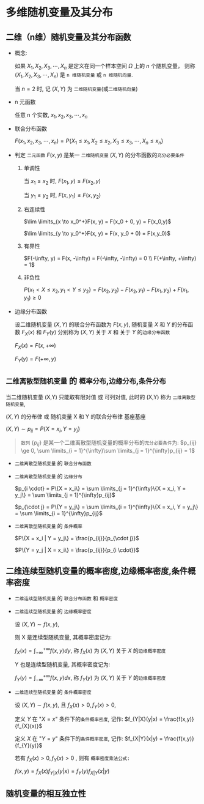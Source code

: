 # 多维随机变量及其分布

## 二维（n维）随机变量及其分布函数

* 概念:

    如果 $X_1, X_2, X_3, \cdots, X_n$ 是定义在同一个样本空间 $\Omega$ 上的 $n$ 个随机变量， 则称 $(X_1, X_2, X_3, \cdots, X_n)$ 是 `n 维随机变量` 或 `n 维随机向量`.

    当 $n = 2$ 时, 记 $(X,Y)$ 为 `二维随机变量`(或`二维随机向量`)

* n 元函数

    任意 n 个实数, $x_1, x_2, x_3, \cdots, x_n$

* 联合分布函数

    $F(x_1, x_2, x_3, \cdots, x_n) = P \{ X_1 \le x_1, X_2 \le x_2, X_3 \le x_3, \cdots, X_n \le x_n \}$

* 判定 `二元函数` $F(x, y)$ 是某一 `二维随机变量` $(X,Y)$ 的分布函数的`充分必要条件`
    1. 单调性

        当 $x_1 \le x_2$ 时, $F(x_1, y) \le F(x_2, y)$

        当 $y_1 \le y_2$ 时, $F(x, y_1) \le F(x, y_2)$

    2. 右连续性

        $\lim \limits_{x \to x_0^+}F(x, y) = F(x_0 + 0, y) = F(x_0,y)$

        $\lim \limits_{y \to y_0^+}F(x, y) = F(x, y_0 + 0) = F(x,y_0)$

    3. 有界性

        $F(-\infty, y) = F(x, -\infty) = F(-\infty, -\infty) = 0 \\ F(+\infty, +\infty) = 1$

    4. 非负性

        $P\{x_1 < X \le x_2, y_1 < Y \le y_2\} = F(x_2, y_2) - F(x_2, y_1) - F(x_1, y_2) + F(x_1, y_1) \ge 0$

* 边缘分布函数

    设二维随机变量 $(X,Y)$ 的联合分布函数为 $F(x, y)$, 随机变量 $X$ 和 $Y$ 的分布函数 $F_X(x)$ 和 $F_Y(y)$ 分别称为 $(X,Y)$ 关于 $X$ 和 关于 $Y$ 的`边缘分布函数`

    $F_X(x) = F(x, +\infty)$

    $F_Y(y) = F(+\infty, y)$

## `二维离散型随机变量` 的 `概率分布`,`边缘分布`,`条件分布`

当二维随机变量 (X,Y) 只能取有限对值 或 可列对值, 此时的 (X,Y) 称为 `二维离散型随机变量`, 

$(X,Y)$ 的分布律 或 随机变量 X 和 Y 的联合分布律 基座基座

$(X, Y) \sim p_{ij} = P\{X = x_i, Y = y_j\}$

> `数列` $\{p_{ij}\}$ 是某一个二维离散型随机变量的概率分布的`充分必要条件`为: $p_{ij} \ge 0, \sum \limits_{i = 1}^{\infty}\sum \limits_{j = 1}^{\infty}p_{ij} = 1$

* `二维离散型随机变量` 的 `联合分布函数`

* `二维离散型随机变量` 的 `边缘分布`

    $p_{i \cdot} = P\{X = x_i\} = \sum \limits_{j = 1}^{\infty}\{X = x_i, Y = y_j\} = \sum \limits_{j = 1}^{\infty}p_{ij}$

    $p_{\cdot j} = P\{Y = y_j\} = \sum \limits_{i = 1}^{\infty}\{X = x_i, Y = y_j\} = \sum \limits_{i = 1}^{\infty}p_{ij}$

* `二维离散型随机变量` 的 `条件概率`

    $P\{X = x_i | Y = y_j\} = \frac{p_{ij}}{p_{\cdot j}}$

    $P\{Y = y_j | X = x_i\} = \frac{p_{ij}}{p_{i \cdot}}$

## 二维连续型随机变量的概率密度,边缘概率密度,条件概率密度

* `二维连续型随机变量` 的 `联合分布函数` 和 `概率密度`

* `二维连续型随机变量` 的 `边缘概率密度`

    设 $(X,Y) \sim f(x,y)$,

    则 X 是连续型随机变量, 其概率密度记为:

    $f_X(x) = \int_{-\infty}^{+\infty}f(x,y)dy$, 称 $f_X(x)$ 为 $(X,Y)$ 关于 $X$ 的`边缘概率密度`
    
    Y 也是连续型随机变量, 其概率密度记为:

    $f_Y(y) = \int_{-\infty}^{+\infty}f(x,y)dx$, 称 $f_Y(y)$ 为 $(X,Y)$ 关于 $Y$ 的`边缘概率密度`

* `二维连续型随机变量` 的 `条件概率密度`

    设 $(X,Y) \sim f(x,y)$, 且 $f_X(x) > 0, f_Y(x) > 0$,

    定义 $Y$ 在 "$X = x$" 条件下的`条件概率密度`, 记作: $f_{Y|X}(y|x) = \frac{f(x,y)}{f_{X}(x)}$

    
    定义 $X$ 在 "$Y = y$" 条件下的`条件概率密度`, 记作: $f_{X|Y}(x|y) = \frac{f(x,y)}{f_{Y}(y)}$

    若有 $f_X(x) > 0, f_Y(x) > 0$ , 则有 `概率密度乘法公式:`

    $f(x,y) = f_X(x)f_{Y|X}(y|x) = f_Y(y)f_{X|Y}(x|y)$

## 随机变量的相互独立性
